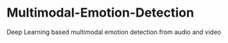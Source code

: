 # Multimodal-Emotion-Detection
Deep Learning based multimodal emotion detection from audio and video
